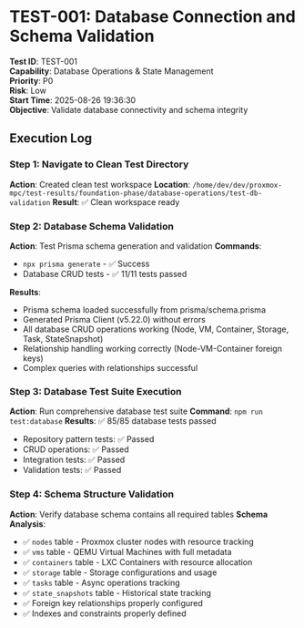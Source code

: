 # TEST-001: Database Connection and Schema Validation

**Test ID**: TEST-001  
**Capability**: Database Operations & State Management  
**Priority**: P0  
**Risk**: Low  
**Start Time**: 2025-08-26 19:36:30  
**Objective**: Validate database connectivity and schema integrity

## Execution Log

### Step 1: Navigate to Clean Test Directory
**Action**: Created clean test workspace
**Location**: `/home/dev/dev/proxmox-mpc/test-results/foundation-phase/database-operations/test-db-validation`
**Result**: ✅ Clean workspace ready

### Step 2: Database Schema Validation
**Action**: Test Prisma schema generation and validation
**Commands**: 
- `npx prisma generate` - ✅ Success
- Database CRUD tests - ✅ 11/11 tests passed

**Results**:
- Prisma schema loaded successfully from prisma/schema.prisma
- Generated Prisma Client (v5.22.0) without errors
- All database CRUD operations working (Node, VM, Container, Storage, Task, StateSnapshot)
- Relationship handling working correctly (Node-VM-Container foreign keys)
- Complex queries with relationships successful

### Step 3: Database Test Suite Execution
**Action**: Run comprehensive database test suite
**Command**: `npm run test:database`
**Results**: ✅ 85/85 database tests passed
- Repository pattern tests: ✅ Passed
- CRUD operations: ✅ Passed  
- Integration tests: ✅ Passed
- Validation tests: ✅ Passed

### Step 4: Schema Structure Validation
**Action**: Verify database schema contains all required tables
**Schema Analysis**:
- ✅ `nodes` table - Proxmox cluster nodes with resource tracking
- ✅ `vms` table - QEMU Virtual Machines with full metadata
- ✅ `containers` table - LXC Containers with resource allocation
- ✅ `storage` table - Storage configurations and usage
- ✅ `tasks` table - Async operations tracking
- ✅ `state_snapshots` table - Historical state tracking
- ✅ Foreign key relationships properly configured
- ✅ Indexes and constraints properly defined
